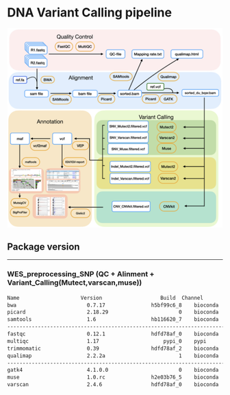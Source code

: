 # DNA Variant Calling pipeline
 
![image](https://github.com/Juan-Jeffery/DNA_Variant_Calling_pipeline/blob/main/img/DNA_pipeline.png)

## Package version
---
### WES_preprocessing_SNP (QC + Alinment + Variant_Calling(Mutect,varscan,muse))
```bash
Name                    Version                   Build  Channel
bwa                       0.7.17               h5bf99c6_8    bioconda 
picard                    2.18.29                       0    bioconda
samtools                  1.6                  hb116620_7    bioconda 
------------------------------------------------------------------------
fastqc                    0.12.1               hdfd78af_0    bioconda 
multiqc                   1.17                     pypi_0    pypi
trimmomatic               0.39                 hdfd78af_2    bioconda
qualimap                  2.2.2a                        1    bioconda
------------------------------------------------------------------------
gatk4                     4.1.0.0                       0    bioconda 
muse                      1.0.rc               h2e03b76_5    bioconda
varscan                   2.4.6                hdfd78af_0    bioconda
```
